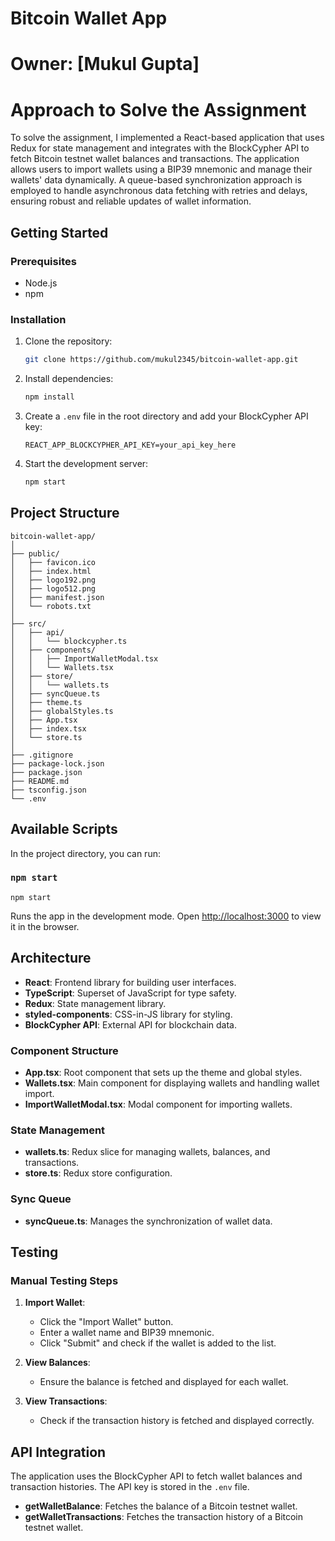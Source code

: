 
# Bitcoin Wallet App 
# Owner: [Mukul Gupta]

# Approach to Solve the Assignment
To solve the assignment, I implemented a React-based application that uses Redux for state management and integrates with the BlockCypher API to fetch Bitcoin testnet wallet balances and transactions. The application allows users to import wallets using a BIP39 mnemonic and manage their wallets' data dynamically. A queue-based synchronization approach is employed to handle asynchronous data fetching with retries and delays, ensuring robust and reliable updates of wallet information.

## Getting Started

### Prerequisites

- Node.js
- npm

### Installation

1. Clone the repository:
   ```sh
   git clone https://github.com/mukul2345/bitcoin-wallet-app.git
   ```

2. Install dependencies:
   ```sh
   npm install
   ```

3. Create a `.env` file in the root directory and add your BlockCypher API key:
   ```
   REACT_APP_BLOCKCYPHER_API_KEY=your_api_key_here
   ```

4. Start the development server:
   ```sh
   npm start
   ```

## Project Structure

```
bitcoin-wallet-app/
│
├── public/
│   ├── favicon.ico
│   ├── index.html
│   ├── logo192.png
│   ├── logo512.png
│   ├── manifest.json
│   └── robots.txt
│
├── src/
│   ├── api/
│   │   └── blockcypher.ts
│   ├── components/
│   │   ├── ImportWalletModal.tsx
│   │   └── Wallets.tsx
│   ├── store/
│   │   └── wallets.ts
│   ├── syncQueue.ts
│   ├── theme.ts
│   ├── globalStyles.ts
│   ├── App.tsx
│   ├── index.tsx
│   └── store.ts
│
├── .gitignore
├── package-lock.json
├── package.json
├── README.md
├── tsconfig.json
└── .env
```

## Available Scripts

In the project directory, you can run:

### `npm start`

```
npm start
```

Runs the app in the development mode. Open [http://localhost:3000](http://localhost:3000) to view it in the browser.


## Architecture

- **React**: Frontend library for building user interfaces.
- **TypeScript**: Superset of JavaScript for type safety.
- **Redux**: State management library.
- **styled-components**: CSS-in-JS library for styling.
- **BlockCypher API**: External API for blockchain data.

### Component Structure

- **App.tsx**: Root component that sets up the theme and global styles.
- **Wallets.tsx**: Main component for displaying wallets and handling wallet import.
- **ImportWalletModal.tsx**: Modal component for importing wallets.

### State Management

- **wallets.ts**: Redux slice for managing wallets, balances, and transactions.
- **store.ts**: Redux store configuration.

### Sync Queue

- **syncQueue.ts**: Manages the synchronization of wallet data.

## Testing

### Manual Testing Steps

1. **Import Wallet**:
   - Click the "Import Wallet" button.
   - Enter a wallet name and BIP39 mnemonic.
   - Click "Submit" and check if the wallet is added to the list.

2. **View Balances**:
   - Ensure the balance is fetched and displayed for each wallet.

3. **View Transactions**:
   - Check if the transaction history is fetched and displayed correctly.

## API Integration

The application uses the BlockCypher API to fetch wallet balances and transaction histories. The API key is stored in the `.env` file.

- **getWalletBalance**: Fetches the balance of a Bitcoin testnet wallet.
- **getWalletTransactions**: Fetches the transaction history of a Bitcoin testnet wallet.
